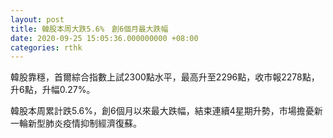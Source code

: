 ```yaml
---
layout: post
title: 韓股本周大跌5.6%　創6個月最大跌幅
date: 2020-09-25 15:05:36.000000000 +08:00
categories: rthk
---
```


韓股靠穩，首爾綜合指數上試2300點水平，最高升至2296點，收市報2278點，升6點，升幅0.27%。

韓股本周累計跌5.6%，創6個月以來最大跌幅，結束連續4星期升勢，市場擔憂新一輪新型肺炎疫情抑制經濟復蘇。
